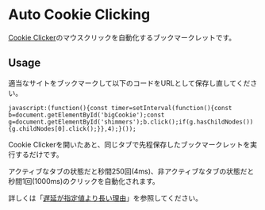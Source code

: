 # Auto Cookie Clicking

[Cookie Clicker](https://orteil.dashnet.org/cookieclicker/)のマウスクリックを自動化するブックマークレットです。

## Usage

適当なサイトをブックマークして以下のコードをURLとして保存し直してください。

```
javascript:(function(){const timer=setInterval(function(){const b=document.getElementById('bigCookie');const g=document.getElementById('shimmers');b.click();if(g.hasChildNodes()){g.childNodes[0].click();}},4);}());
```

Cookie Clickerを開いたあと、同じタブで先程保存したブックマークレットを実行するだけです。

アクティブなタブの状態だと秒間250回(4ms)、非アクティブなタブの状態だと秒間1回(1000ms)のクリックを自動化されます。

詳しくは「[遅延が指定値より長い理由](https://developer.mozilla.org/ja/docs/Web/API/WindowTimers/setTimeout#Reasons_for_delays_longer_than_specified)」を参照してください。
